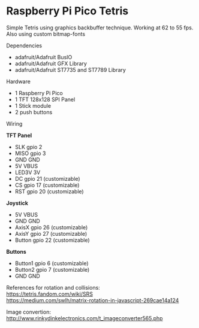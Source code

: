 # Raspberry Pi Pico Tetris

Simple Tetris using graphics backbuffer technique. Working at 62 to 55 fps.
Also using custom bitmap-fonts

Dependencies

- adafruit/Adafruit BusIO
- adafruit/Adafruit GFX Library
- adafruit/Adafruit ST7735 and ST7789 Library

Hardware

- 1 Raspberry Pi Pico
- 1 TFT 128x128 SPI Panel
- 1 Stick module
- 2 push buttons

Wiring

**TFT Panel**

- SLK gpio 2
- MISO gpio 3
- GND GND
- 5V VBUS
- LED3V 3V
- DC gpio 21 (customizable)
- CS gpio 17 (customizable)
- RST gpio 20 (customizable)

**Joystick**

- 5V VBUS
- GND GND
- AxisX gpio 26 (customizable)
- AxisY gpio 27 (customizable)
- Button gpio 22 (customizable)

**Buttons**

- Button1 gpio 6 (customizable)
- Button2 gpio 7 (customizable)
- GND GND

References for rotation and collisions: \
https://tetris.fandom.com/wiki/SRS \
https://medium.com/swlh/matrix-rotation-in-javascript-269cae14a124

Image convertion: \
http://www.rinkydinkelectronics.com/t_imageconverter565.php
